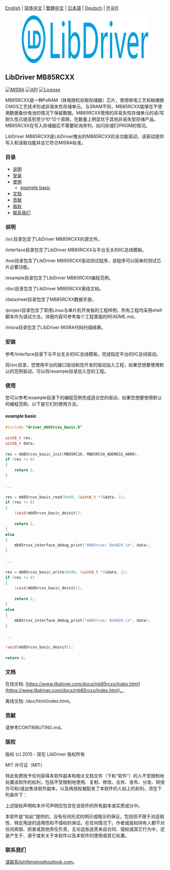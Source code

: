 [English](/README.md) | [ 简体中文](/README_zh-Hans.md) | [繁體中文](/README_zh-Hant.md) | [日本語](/README_ja.md) | [Deutsch](/README_de.md) | [한국어](/README_ko.md)

<div align=center>
<img src="/doc/image/logo.svg" width="400" height="150"/>
</div>

## LibDriver MB85RCXX

[![MISRA](https://img.shields.io/badge/misra-compliant-brightgreen.svg)](/misra/README.md) [![API](https://img.shields.io/badge/api-reference-blue.svg)](https://www.libdriver.com/docs/mb85rcxx/index.html) [![License](https://img.shields.io/badge/license-MIT-brightgreen.svg)](/LICENSE)

MB85RCXX是一种FeRAM（铁电随机存取存储器）芯片，使用铁电工艺和硅栅极CMOS工艺技术形成非易失性存储单元。与SRAM不同，MB85RCXX能够在不使用数据备份电池的情况下保留数据。MB85RCXX使用的非易失性存储单元的读/写耐久性已提高到至少10^12个周期，在数量上明显优于其他非易失型存储产品。MB85RCXX在写入存储器后不需要轮询序列，如闪存或E2PROM的情况。

LibDriver MB85RCXX是LibDriver推出的MB85RCXX的全功能驱动，该驱动提供写入和读取功能并且它符合MISRA标准。

### 目录

  - [说明](#说明)
  - [安装](#安装)
  - [使用](#使用)
    - [example basic](#example-basic)
  - [文档](#文档)
  - [贡献](#贡献)
  - [版权](#版权)
  - [联系我们](#联系我们)

### 说明

/src目录包含了LibDriver MB85RCXX的源文件。

/interface目录包含了LibDriver MB85RCXX与平台无关的IIC总线模板。

/test目录包含了LibDriver MB85RCXX驱动测试程序，该程序可以简单的测试芯片必要功能。

/example目录包含了LibDriver MB85RCXX编程范例。

/doc目录包含了LibDriver MB85RCXX离线文档。

/datasheet目录包含了MB85RCXX数据手册。

/project目录包含了常用Linux与单片机开发板的工程样例。所有工程均采用shell脚本作为调试方法，详细内容可参考每个工程里面的README.md。

/misra目录包含了LibDriver MISRA代码扫描结果。

### 安装

参考/interface目录下与平台无关的IIC总线模板，完成指定平台的IIC总线驱动。

将/src目录，您使用平台的接口驱动和您开发的驱动加入工程，如果您想要使用默认的范例驱动，可以将/example目录加入您的工程。

### 使用

您可以参考/example目录下的编程范例完成适合您的驱动，如果您想要使用默认的编程范例，以下是它们的使用方法。

#### example basic

```C
#include "driver_mb85rcxx_basic.h"

uint8_t res;
uint8_t data;

res = mb85rcxx_basic_init(MB85RC16, MB85RCXX_ADDRESS_A000);
if (res != 0)
{
    return 1;
}

...

res = mb85rcxx_basic_read(0x00, (uint8_t *)&data, 1);
if (res != 0)
{
    (void)mb85rcxx_basic_deinit();

    return 1;
}
else
{
    mb85rcxx_interface_debug_print("mb85rcxx: 0x%02X.\n", data);
}

...

res = mb85rcxx_basic_write(0x00, (uint8_t *)&data, 1);
if (res != 0)
{
    (void)mb85rcxx_basic_deinit();

    return 1;
}
else
{
    mb85rcxx_interface_debug_print("mb85rcxx: 0x%02X.\n", data);
}

...

(void)mb85rcxx_basic_deinit();

return 0;
```

### 文档

在线文档: [https://www.libdriver.com/docs/mb85rcxx/index.html](https://www.libdriver.com/docs/mb85rcxx/index.html)。

离线文档: /doc/html/index.html。

### 贡献

请参考CONTRIBUTING.md。

### 版权

版权 (c) 2015 - 现在 LibDriver 版权所有

MIT 许可证（MIT）

特此免费授予任何获得本软件副本和相关文档文件（下称“软件”）的人不受限制地处置该软件的权利，包括不受限制地使用、复制、修改、合并、发布、分发、转授许可和/或出售该软件副本，以及再授权被配发了本软件的人如上的权利，须在下列条件下：

上述版权声明和本许可声明应包含在该软件的所有副本或实质成分中。

本软件是“如此”提供的，没有任何形式的明示或暗示的保证，包括但不限于对适销性、特定用途的适用性和不侵权的保证。在任何情况下，作者或版权持有人都不对任何索赔、损害或其他责任负责，无论这些追责来自合同、侵权或其它行为中，还是产生于、源于或有关于本软件以及本软件的使用或其它处置。

### 联系我们

请联系lishifenging@outlook.com。